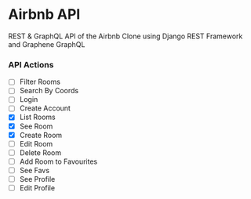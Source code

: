 # Airbnb API

REST & GraphQL API of the Airbnb Clone using Django REST Framework and Graphene GraphQL

### API Actions

- [ ] Filter Rooms
- [ ] Search By Coords
- [ ] Login
- [ ] Create Account
- [x] List Rooms
- [x] See Room
- [x] Create Room
- [ ] Edit Room
- [ ] Delete Room
- [ ] Add Room to Favourites
- [ ] See Favs
- [ ] See Profile
- [ ] Edit Profile
